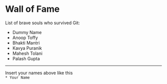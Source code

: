 # Wall of Fame

List of brave souls who survived Git:
* Dummy Name
* Anoop Toffy
* Bhakti Mantri
* Kavya Puranik
* Mahesh Tolani
* Palash Gupta

---
Insert your names above like this\
`* Your Name`
